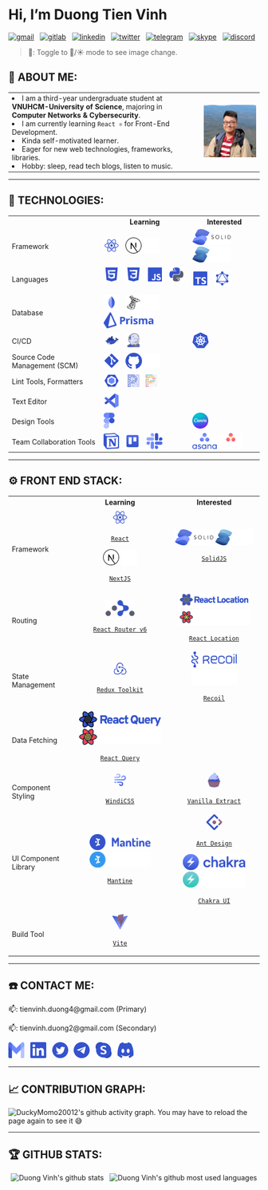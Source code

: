 # Hi, I’m Duong Tien Vinh

[![gmail](https://img.shields.io/badge/Gmail-D14836?style=flat-square&logo=gmail&logoColor=white)](mailto:tienvinh.duong4@gmail.com)
&nbsp;
[![gitlab](https://img.shields.io/badge/GitLab-330F63?style=flat-square&logo=gitlab&logoColor=white)](https://gitlab.com/DuckyMomo20012)
&nbsp;
[![linkedin](https://img.shields.io/badge/LinkedIn-0077B5?style=flat-square&logo=linkedin&logoColor=white)](https://www.linkedin.com/in/duong-tien-vinh)
&nbsp;
[![twitter](https://img.shields.io/badge/Twitter-1DA1F2?style=flat-square&logo=twitter&logoColor=white)](https://twitter.com/duckymomo20012)
&nbsp;
[![telegram](https://img.shields.io/badge/Telegram-2CA5E0?style=flat-square&logo=telegram&logoColor=white)](https://t.me/duckymomo20012)
&nbsp;
[![skype](https://img.shields.io/badge/Skype-00AFF0?style=flat-square&logo=skype&logoColor=white)](https://join.skype.com/invite/xabx5AI61PJc)
&nbsp;
[![discord](https://img.shields.io/badge/Discord-5865F2?style=flat-square&logo=discord&logoColor=white)](https://discordapp.com/users/509778560224067605/)

> 🔮: Toggle to 🌙/☀️ mode to see image change.

## 🦄 ABOUT ME:

<table>
    <tr>
        <td>
            <li>
                I am a third-year undergraduate student at <b>VNUHCM-University of Science</b>, majoring in <b>Computer Networks & Cybersecurity</b>.
            </li>
            <li>
                I am currently learning <code>React ⚛️</code> for Front-End Development.
            </li>
            <li>
                Kinda self-motivated learner.
            </li>
            <li>
                Eager for new web technologies, frameworks, libraries.
            </li>
            <li>
                Hobby: sleep, read tech blogs, listen to music.
            </li>
        </td>
        <td>
            <img src="https://raw.githubusercontent.com/DuckyMomo20012/DuckyMomo20012/main/assets/avatar.jpg" width="300px" alt="Duong Vinh avatar" title="Hi, nice to meet you! 🤖"/>
        </td>
    </tr>
</table>

---

## 🤖 TECHNOLOGIES:

<table>
    <tr>
        <th></th>
        <th>Learning</th>
        <th>Interested</th>
    </tr>
    <tr>
        <td>Framework</td>
        <td>
            <img src="https://raw.githubusercontent.com/DuckyMomo20012/DuckyMomo20012/main/assets/file_type_reactjs.svg" height="32px" alt="reactjs" title="React JS"/>
            &nbsp;
            <img src="https://raw.githubusercontent.com/DuckyMomo20012/DuckyMomo20012/main/assets/nextjs_logo.svg#gh-light-mode-only" height="32px" alt="nextjs" title="Next JS"/>
            <img src="https://raw.githubusercontent.com/DuckyMomo20012/DuckyMomo20012/main/assets/nextjs_logo_white.svg#gh-dark-mode-only" height="32px" alt="nextjs" title="Next JS"/>
            &nbsp;
        </td>
        <td>
            <img src="https://raw.githubusercontent.com/DuckyMomo20012/DuckyMomo20012/main/assets/solidjs_logo.svg#gh-light-mode-only" height="32px" alt="solidjs" title="Solid JS"/>
            <img src="https://raw.githubusercontent.com/DuckyMomo20012/DuckyMomo20012/main/assets/solidjs_logo_white.svg#gh-dark-mode-only" height="32px" alt="solidjs" title="Solid JS"/>
            &nbsp;
        </td>
    </tr>
    <tr>
        <td>Languages</td>
        <td>
            <img src="https://raw.githubusercontent.com/DuckyMomo20012/DuckyMomo20012/main/assets/file_type_html.svg" height="32px" alt="html" title="HTML"/>
            &nbsp;
            <img src="https://raw.githubusercontent.com/DuckyMomo20012/DuckyMomo20012/main/assets/file_type_css.svg" height="32px" alt="css" title="CSS"/>
            &nbsp;
            <img src="https://raw.githubusercontent.com/DuckyMomo20012/DuckyMomo20012/main/assets/file_type_js_official.svg" height="32px" alt="javascript" title="Javascript"/>
            &nbsp;
            <img src="https://raw.githubusercontent.com/DuckyMomo20012/DuckyMomo20012/main/assets/file_type_python.svg" height="32px" alt="python" title="Python"/>
            &nbsp;
        </td>
        <td>
            <img src="https://raw.githubusercontent.com/DuckyMomo20012/DuckyMomo20012/main/assets/file_type_typescript_official.svg" height="32px" alt="typescript" title="Typescript"/>
            &nbsp;
            <img src="https://raw.githubusercontent.com/DuckyMomo20012/DuckyMomo20012/main/assets/file_type_graphql.svg" height="32px" alt="graphql" title="GraphQL"/>
            &nbsp;
        </td>
    </tr>
    <tr>
        <td>Database</td>
        <td>
            <img src="https://raw.githubusercontent.com/DuckyMomo20012/DuckyMomo20012/main/assets/file_type_mongo.svg" height="32px" alt="mongodb" title="MongoDB"/>
            &nbsp;
            <img src="https://raw.githubusercontent.com/DuckyMomo20012/DuckyMomo20012/main/assets/sql_server_logo.svg#gh-light-mode-only" height="32px" alt="sql_server" title="SQL Server"/>
            <img src="https://raw.githubusercontent.com/DuckyMomo20012/DuckyMomo20012/main/assets/sql_server_logo_white.svg#gh-dark-mode-only" height="32px" alt="sql_server" title="SQL Server"/>
            &nbsp;
            <img src="https://raw.githubusercontent.com/DuckyMomo20012/DuckyMomo20012/main/assets/prisma_logo.svg" height="32px" alt="prisma" title="Prisma"/>
            &nbsp;
        </td>
        <td>
        </td>
    </tr>
    <tr>
        <td>CI/CD</td>
        <td>
            <img src="https://raw.githubusercontent.com/DuckyMomo20012/DuckyMomo20012/main/assets/file_type_docker.svg" height="32px" alt="dockerfile" title="Docker"/>
            &nbsp;
            <img src="https://raw.githubusercontent.com/DuckyMomo20012/DuckyMomo20012/main/assets/file_type_jenkins.svg" height="32px" alt="jenkinsfile" title="Jenkins"/>
            &nbsp;
        </td>
        <td>
            <img src="https://raw.githubusercontent.com/DuckyMomo20012/DuckyMomo20012/main/assets/kubernetes_logo.svg" height="32px" alt="kubernetes" title="Kubernetes"/>
            &nbsp;
        </td>
    </tr>
    <tr>
        <td>Source Code Management (SCM)</td>
        <td>
            <img src="https://raw.githubusercontent.com/DuckyMomo20012/DuckyMomo20012/main/assets/file_type_git.svg" height="32px" alt="git" title="Git"/>
            &nbsp;
            <img src="https://raw.githubusercontent.com/DuckyMomo20012/DuckyMomo20012/main/assets/github_logo.svg#gh-light-mode-only" height="32px" alt="github" title="Github"/>
            <img src="https://raw.githubusercontent.com/DuckyMomo20012/DuckyMomo20012/main/assets/github_logo_white.svg#gh-dark-mode-only" height="32px" alt="github" title="Github"/>
            &nbsp;
        </td>
        <td>
        </td>
    </tr>
    <tr>
        <td>Lint Tools, Formatters</td>
        <td>
            <img src="https://raw.githubusercontent.com/DuckyMomo20012/DuckyMomo20012/main/assets/file_type_eslint.svg" height="32px" alt="eslint" title="ESLint"/>
            &nbsp;
            <img src="https://raw.githubusercontent.com/DuckyMomo20012/DuckyMomo20012/main/assets/file_type_prettier.svg#gh-light-mode-only" height="32px" alt="prettier" title="Prettier"/>
            <img src="https://raw.githubusercontent.com/DuckyMomo20012/DuckyMomo20012/main/assets/file_type_light_prettier.svg#gh-dark-mode-only" height="32px" alt="prettier" title="Prettier"/>
            &nbsp;
        </td>
        <td>
        </td>
    </tr>
    <tr>
        <td>Text Editor</td>
        <td>
            <img src="https://raw.githubusercontent.com/DuckyMomo20012/DuckyMomo20012/main/assets/file_type_vscode.svg" height="32px" alt="vscode" title="VSCode"/>
            &nbsp;
        </td>
        <td>
        </td>
    </tr>
    <tr>
        <td>Design Tools</td>
        <td>
            <img src="https://raw.githubusercontent.com/DuckyMomo20012/DuckyMomo20012/main/assets/figma_logo.svg" height="32px" alt="figma" title="Figma"/>
            &nbsp;
        </td>
        <td>
            <img src="https://raw.githubusercontent.com/DuckyMomo20012/DuckyMomo20012/main/assets/canva_logo.png" height="32px" alt="canva" title="Canva"/>
            &nbsp;
        </td>
    </tr>
    <tr>
        <td>Team Collaboration Tools</td>
        <td>
            <img src="https://raw.githubusercontent.com/DuckyMomo20012/DuckyMomo20012/main/assets/notion_logo.svg" height="32px" alt="notion" title="Notion"/>
            &nbsp;
            <img src="https://raw.githubusercontent.com/DuckyMomo20012/DuckyMomo20012/main/assets/trello_logo.svg" height="32px" alt="trello" title="Trello"/>
            &nbsp;
            <img src="https://raw.githubusercontent.com/DuckyMomo20012/DuckyMomo20012/main/assets/slack_logo.svg" height="32px" alt="slack" title="Slack"/>
            &nbsp;
        </td>
        <td>
            <img src="https://raw.githubusercontent.com/DuckyMomo20012/DuckyMomo20012/main/assets/asana_logo.svg#gh-light-mode-only" height="32px" alt="asana" title="Asana"/>
            <img src="https://raw.githubusercontent.com/DuckyMomo20012/DuckyMomo20012/main/assets/asana_logo_white.svg#gh-dark-mode-only" height="32px" alt="asana" title="Asana"/>
            &nbsp;
        </td>
    </tr>
</table>

---

## ⚙️ FRONT END STACK:

<table>
    <tr>
        <th></th>
        <th><div align="center">Learning</div></th>
        <th><div align="center">Interested</div></th>
    </tr>
    <tr>
        <td>Framework</td>
        <td align="center">
            <img src="https://raw.githubusercontent.com/DuckyMomo20012/DuckyMomo20012/main/assets/file_type_reactjs.svg" height="32px" alt="reactjs" title="React JS"/>
            <p align="center"><code><a href="https://reactjs.org/">React</a></code></p>
            <img src="https://raw.githubusercontent.com/DuckyMomo20012/DuckyMomo20012/main/assets/nextjs_logo.svg#gh-light-mode-only" height="32px" alt="nextjs" title="Next JS"/>
            <img src="https://raw.githubusercontent.com/DuckyMomo20012/DuckyMomo20012/main/assets/nextjs_logo_white.svg#gh-dark-mode-only" height="32px" alt="nextjs" title="Next JS"/>
            <p align="center"><code><a href="https://nextjs.org/">NextJS</a></code></p>
        </td>
        <td align="center">
            <img src="https://raw.githubusercontent.com/DuckyMomo20012/DuckyMomo20012/main/assets/solidjs_logo.svg#gh-light-mode-only" height="32px" alt="solidjs" title="Solid JS"/>
            <img src="https://raw.githubusercontent.com/DuckyMomo20012/DuckyMomo20012/main/assets/solidjs_logo_white.svg#gh-dark-mode-only" height="32px" alt="solidjs" title="Solid JS"/>
            <p align="center"><code><a href="https://www.solidjs.com/">SolidJS</a></code></p>
        </td>
    </tr>
    <tr>
        <td>Routing</td>
        <td align="center">
            <img src="https://raw.githubusercontent.com/DuckyMomo20012/DuckyMomo20012/main/assets/react_router_logo.svg" height="32px" alt="react_router" title="React Router v6"/>
            <p align="center"><code><a href="https://reactrouter.com/docs/en/v6">React Router v6</a></code></p>
        </td>
        <td align="center">
            <img src="https://raw.githubusercontent.com/DuckyMomo20012/DuckyMomo20012/main/assets/react_location_logo.svg#gh-light-mode-only" height="32px" alt="react_location" title="React Location"/>
            <img src="https://raw.githubusercontent.com/DuckyMomo20012/DuckyMomo20012/main/assets/react_location_logo_white.svg#gh-dark-mode-only" height="32px" alt="react_location" title="React Location"/>
            <p align="center"><code><a href="https://react-location.tanstack.com/">React Location</a></code></p>
        </td>
    </tr>
    <tr>
        <td>State Management</td>
        <td align="center">
            <img src="https://raw.githubusercontent.com/DuckyMomo20012/DuckyMomo20012/main/assets/redux_logo.svg" height="32px" alt="redux" title="Redux Toolkit"/>
            <p align="center"><code><a href="https://redux-toolkit.js.org/">Redux Toolkit</a></code></p>
        </td>
        <td align="center">
            <img src="https://raw.githubusercontent.com/DuckyMomo20012/DuckyMomo20012/main/assets/recoil_logo.svg#gh-light-mode-only" height="32px" alt="recoil" title="Recoil"/>
            <img src="https://raw.githubusercontent.com/DuckyMomo20012/DuckyMomo20012/main/assets/recoil_logo_white.svg#gh-dark-mode-only" height="32px" alt="recoil" title="Recoil"/>
            <p align="center"><code><a href="https://recoiljs.org/">Recoil</a></code></p>
        </td>
    </tr>
    <tr>
        <td>Data Fetching</td>
        <td align="center">
            <img src="https://raw.githubusercontent.com/DuckyMomo20012/DuckyMomo20012/main/assets/react_query_logo.svg#gh-light-mode-only" height="32px" alt="react_query" title="React Query"/>
            <img src="https://raw.githubusercontent.com/DuckyMomo20012/DuckyMomo20012/main/assets/react_query_logo_white.svg#gh-dark-mode-only" height="32px" alt="react_query" title="React Query"/>
            <p align="center"><code><a href="https://react-query.tanstack.com/">React Query</a></code></p>
        </td>
        <td align="center">
        </td>
    </tr>
    <tr>
        <td>Component Styling</td>
        <td align="center">
            <img src="https://raw.githubusercontent.com/DuckyMomo20012/DuckyMomo20012/main/assets/windi_css_logo.svg" height="32px" alt="windicss" title="WindiCSS"/>
            <p align="center"><code><a href="https://windicss.org/">WindiCSS</a></code></p>
        </td>
        <td align="center">
            <img src="https://raw.githubusercontent.com/DuckyMomo20012/DuckyMomo20012/main/assets/vanilla_extract_logo.svg" height="32px" alt="vanilla_extract" title="Vanilla Extract"/>
            <p align="center"><code><a href="https://vanilla-extract.style/">Vanilla Extract</a></code></p>
        </td>
    </tr>
    <tr>
        <td>UI Component Library</td>
        <td align="center">
            <img src="https://raw.githubusercontent.com/DuckyMomo20012/DuckyMomo20012/main/assets/mantine_logo.svg#gh-light-mode-only" height="32px" alt="mantine" title="Mantine"/>
            <img src="https://raw.githubusercontent.com/DuckyMomo20012/DuckyMomo20012/main/assets/mantine_logo_white.svg#gh-dark-mode-only" height="32px" alt="mantine" title="Mantine"/>
            <p align="center"><code><a href="https://mantine.dev/">Mantine</a></code></p>
        </td>
        <td align="center">
            <img src="https://raw.githubusercontent.com/DuckyMomo20012/DuckyMomo20012/main/assets/ant_design_logo.svg" height="32px" alt="ant_design" title="Ant Design"/>
            <p align="center"><code><a href="https://ant.design/">Ant Design</a></code></p>
            <img src="https://raw.githubusercontent.com/DuckyMomo20012/DuckyMomo20012/main/assets/chakra_logo.svg#gh-light-mode-only" height="32px" alt="chakra" title="Chakra UI"/>
            <img src="https://raw.githubusercontent.com/DuckyMomo20012/DuckyMomo20012/main/assets/chakra_logo_white.svg#gh-dark-mode-only" height="32px" alt="chakra" title="Chakra UI"/>
            <p align="center"><code><a href="https://chakra-ui.com/">Chakra UI</a></code></p>
        </td>
    </tr>
    <tr>
        <td>Build Tool</td>
        <td align="center">
            <img src="https://raw.githubusercontent.com/DuckyMomo20012/DuckyMomo20012/main/assets/vite_logo.svg" height="32px" alt="vite" title="Vite"/>
            <p align="center"><code><a href="https://vitejs.dev/">Vite</a></code></p>
        </td>
        <td align="center">
        </td>
    </tr>
</table>

---

## ☎️ CONTACT ME:

<p>📫: tienvinh.duong4@gmail.com (Primary)</p>
<p>📫: tienvinh.duong2@gmail.com (Secondary)</p>
<a href="mailto:tienvinh.duong4@gmail.com"><img src="https://raw.githubusercontent.com/DuckyMomo20012/DuckyMomo20012/main/assets/gmail_logo.svg" height="32px" width="32px" alt="gmail" title="Mail me"/></a>
&nbsp;
<a href="https://www.linkedin.com/in/duong-tien-vinh"><img src="https://raw.githubusercontent.com/DuckyMomo20012/DuckyMomo20012/main/assets/linkedin_logo.svg" height="32px" width="32px" alt="linkedin" title="My LinkedIn profile"/></a>
&nbsp;
<a href="https://twitter.com/duckymomo20012"><img src="https://raw.githubusercontent.com/DuckyMomo20012/DuckyMomo20012/main/assets/twitter_logo.svg" height="32px" width="32px" alt="twitter" title="My Twitter account"/></a>
&nbsp;
<a href="https://t.me/duckymomo20012"><img src="https://raw.githubusercontent.com/DuckyMomo20012/DuckyMomo20012/main/assets/telegram_logo.svg" height="32px" width="32px" alt="telegram" title="My Telegram account"/></a>
&nbsp;
<a href="https://join.skype.com/invite/xabx5AI61PJc"><img src="https://raw.githubusercontent.com/DuckyMomo20012/DuckyMomo20012/main/assets/skype_logo.svg" height="32px" width="32px" alt="skype" title="My Skype account"/></a>
&nbsp;
<a href="https://discordapp.com/users/509778560224067605/"><img src="https://raw.githubusercontent.com/DuckyMomo20012/DuckyMomo20012/main/assets/discord_logo.svg" height="32px" width="32px" alt="discord" title="My Dicord account"/></a>

---

## 📈 CONTRIBUTION GRAPH:

<!-- Light Mode:
- bg_color= #504945
- color= #D4BE98
- line= #7DA3A3
- point= #EA6962

Dark Mode:
- bg_color= #46464E
- color= #E4E1E6
- line= #B9C3FF
- point= #E5BAD7 -->

<img
src="https://duckymomo20012-activity-graph.herokuapp.com/graph?username=DuckyMomo20012&bg_color=46464E&color=E4E1E6&line=B9C3FF&point=E5BAD7&area=true&hide_border=true"
alt="DuckyMomo20012's github activity graph. You may have to reload the page again to see it
😅" title="My recent Github activities"/>

---

## 🏆 GITHUB STATS:

<!-- Light Mode:
- title_color= #D4BE98
- text_color= #7DA3A3
- icon_color= #EA6962
- bg_color= #504945

Dark Mode:
- title_color= #B9C3FF
- text_color= #C6C5CF
- icon_color= #E5BAD7
- bg_color= #46464E

Top Languages config:
- layout=compact
- langs_count=10 -->

<p align="center">
    <img align="top" width="50%" src="https://github-readme-stats.vercel.app/api?username=DuckyMomo20012&show_icons=true&title_color=B9C3FF&text_color=C6C5CF&icon_color=E5BAD7&bg_color=46464E" alt="Duong Vinh's github stats" title="My statistics"/>
    &nbsp;
    <img align="top" width="40%" src="https://github-readme-stats.vercel.app/api/top-langs/?username=DuckyMomo20012&layout=compact&langs_count=10&&title_color=B9C3FF&text_color=C6C5CF&icon_color=E5BAD7&bg_color=46464E" alt="Duong Vinh's github most used languages" title="My most used languages"/>
</p>
